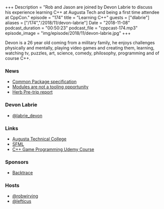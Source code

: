 +++
Description = "Rob and Jason are joined by Devon Labrie to discuss his experience learning C++ at Augusta Tech and being a first time attendee at CppCon."
episode = "174"
title = "Learning C++"
guests = ["dlabrie"]
aliases = ["/174","/2018/11/devon-labrie"]
Date = "2018-11-08"
podcast_duration = "00:50:23"
podcast_file = "cppcast-174.mp3"
episode_image = "img/episode/2018/11/devon-labrie.jpg"
+++

Devon is a 26 year old coming from a military family, he enjoys challenges physically and mentally, playing video games and creating them, learning, watching tv, puzzles, art, science, comedy, philosophy, programming and of course C++.

### News ###

 - [Common Package specification](https://mwoehlke.github.io/cps/)
 - [Modules are not a tooling opportunity](https://cor3ntin.github.io/posts/modules/)
 - [Herb Pre-trip report](https://herbsutter.com/2018/11/05/pre-trip-report-fall-iso-c-standards-meeting-san-diego/)

### Devon Labrie ###

 - [@labrie_devon](https://twitter.com/labrie_devon)

### Links ###

 - [Augusta Technical College](https://www.augustatech.edu/)
 - [SFML](https://www.sfml-dev.org/)
 - [C++ Game Programming Udemy Course](https://www.udemy.com/beginning-c-game-programming-part-1/)

### Sponsors ###

- [Backtrace](https://backtrace.io/?utm_source=CppCast&utm_medium=CppCast)

### Hosts ###

- [@robwirving](https://twitter.com/robwirving)
- [@lefticus](https://twitter.com/lefticus)

